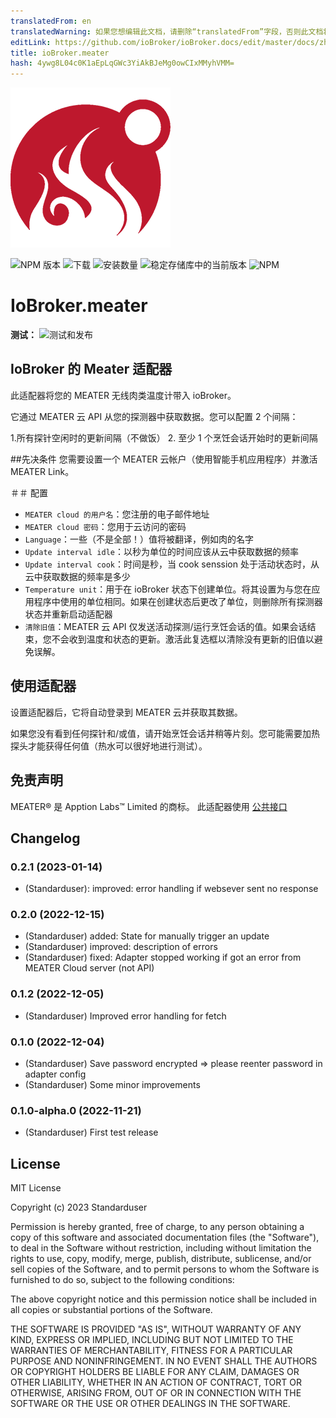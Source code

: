 ```yaml
---
translatedFrom: en
translatedWarning: 如果您想编辑此文档，请删除“translatedFrom”字段，否则此文档将再次自动翻译
editLink: https://github.com/ioBroker/ioBroker.docs/edit/master/docs/zh-cn/adapterref/iobroker.meater/README.md
title: ioBroker.meater
hash: 4ywg8L04c0K1aEpLqGWc3YiAkBJeMg0owCIxMMyhVMM=
---
```

![标识](../../../en/adapterref/iobroker.meater/admin/meater.png)

![NPM 版本](https://img.shields.io/npm/v/iobroker.meater.svg)
![下载](https://img.shields.io/npm/dm/iobroker.meater.svg)
![安装数量](https://iobroker.live/badges/meater-installed.svg)
![稳定存储库中的当前版本](https://iobroker.live/badges/meater-stable.svg)
![NPM](https://nodei.co/npm/iobroker.meater.png?downloads=true)

# IoBroker.meater
**测试：** ![测试和发布](https://github.com/Standarduser/ioBroker.meater/workflows/Test%20and%20Release/badge.svg)

## IoBroker 的 Meater 适配器
此适配器将您的 MEATER 无线肉类温度计带入 ioBroker。

它通过 MEATER 云 API 从您的探测器中获取数据。您可以配置 2 个间隔：

1.所有探针空闲时的更新间隔（不做饭）
2. 至少 1 个烹饪会话开始时的更新间隔

##先决条件
您需要设置一个 MEATER 云帐户（使用智能手机应用程序）并激活 MEATER Link。

＃＃ 配置
- `MEATER cloud 的用户名`：您注册的电子邮件地址
- `MEATER cloud 密码`：您用于云访问的密码
- `Language`：一些（不是全部！）值将被翻译，例如肉的名字
- `Update interval idle`：以秒为单位的时间应该从云中获取数据的频率
- `Update interval cook`：时间是秒，当 cook senssion 处于活动状态时，从云中获取数据的频率是多少
- `Temperature unit`：用于在 ioBroker 状态下创建单位。将其设置为与您在应用程序中使用的单位相同。如果在创建状态后更改了单位，则删除所有探测器状态并重新启动适配器
- `清除旧值`：MEATER 云 API 仅发送活动探测/运行烹饪会话的值。如果会话结束，您不会收到温度和状态的更新。激活此复选框以清除没有更新的旧值以避免误解。

## 使用适配器
设置适配器后，它将自动登录到 MEATER 云并获取其数据。

如果您没有看到任何探针和/或值，请开始烹饪会话并稍等片刻。您可能需要加热探头才能获得任何值（热水可以很好地进行测试）。

## 免责声明
MEATER® 是 Apption Labs™ Limited 的商标。
此适配器使用 [公共接口](https://github.com/apption-labs/meater-cloud-public-rest-api)

## Changelog

<!--
	Placeholder for the next version (at the beginning of the line):
	### **WORK IN PROGRESS**
-->
### 0.2.1 (2023-01-14)

-   (Standarduser): improved: error handling if websever sent no response

### 0.2.0 (2022-12-15)

-   (Standarduser) added: State for manually trigger an update
-   (Standarduser) improved: description of errors
-   (Standarduser) fixed: Adapter stopped working if got an error from MEATER Cloud server (not API)

### 0.1.2 (2022-12-05)

-   (Standarduser) Improved error handling for fetch

### 0.1.0 (2022-12-04)

-   (Standarduser) Save password encrypted => please reenter password in adapter config
-   (Standarduser) Some minor improvements

### 0.1.0-alpha.0 (2022-11-21)

-   (Standarduser) First test release

## License

MIT License

Copyright (c) 2023 Standarduser

Permission is hereby granted, free of charge, to any person obtaining a copy
of this software and associated documentation files (the "Software"), to deal
in the Software without restriction, including without limitation the rights
to use, copy, modify, merge, publish, distribute, sublicense, and/or sell
copies of the Software, and to permit persons to whom the Software is
furnished to do so, subject to the following conditions:

The above copyright notice and this permission notice shall be included in all
copies or substantial portions of the Software.

THE SOFTWARE IS PROVIDED "AS IS", WITHOUT WARRANTY OF ANY KIND, EXPRESS OR
IMPLIED, INCLUDING BUT NOT LIMITED TO THE WARRANTIES OF MERCHANTABILITY,
FITNESS FOR A PARTICULAR PURPOSE AND NONINFRINGEMENT. IN NO EVENT SHALL THE
AUTHORS OR COPYRIGHT HOLDERS BE LIABLE FOR ANY CLAIM, DAMAGES OR OTHER
LIABILITY, WHETHER IN AN ACTION OF CONTRACT, TORT OR OTHERWISE, ARISING FROM,
OUT OF OR IN CONNECTION WITH THE SOFTWARE OR THE USE OR OTHER DEALINGS IN THE
SOFTWARE.